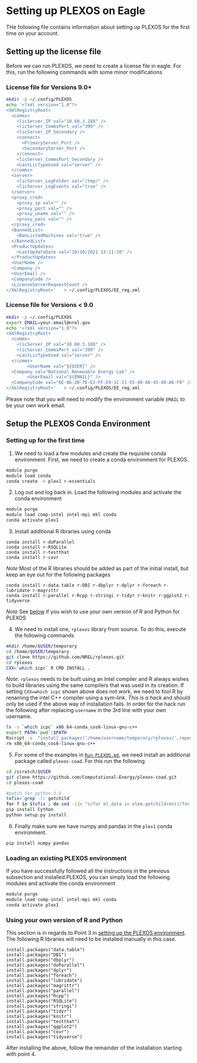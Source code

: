 # Setting up PLEXOS on Eagle

THe following file contains information about setting up PLEXOS for the first time on your account.

## Setting up the license file

Before we can run PLEXOS, we need to create a license file in eagle. For this,
run the following commands with some minor modifications

### License file for Versions 9.0+

```bash
mkdir -p ~/.config/PLEXOS
echo '<?xml version="1.0"?>
<XmlRegistryRoot>
  <comms>
    <licServer_IP val="10.60.3.188" />
    <licServer_CommsPort val="399" />
    <licServer_IP_Secondary />
    <connect>
      <PrimaryServer_Port />
      <SecondaryServer_Port />
    </connect>
    <licServer_CommsPort_Secondary />
    <LastLicTypeUsed val="server" />
  </comms>
  <server>
    <licServer_LogFolder val="/tmp/" />
    <licServer_LogEvents val="true" />
  </server>
  <proxy_cred>
    <proxy_ip val="" />
    <proxy_port val="" />
    <proxy_uname val="" />
    <proxy_pass val="" />
  </proxy_cred>
  <BannedList>
    <BanListedMachines val="true" />
  </BannedList>
  <ProductUpdates>
    <LastUpdateDate val="10/10/2021 13:11:10" />
  </ProductUpdates>
  <UserName />
  <Company />
  <UserEmail />
  <CompanyCode />
  <LicenseServerRequestCount />
</XmlRegistryRoot>'   > ~/.config/PLEXOS/EE_reg.xml
```

### License file for Versions < 9.0

```bash
mkdir -p ~/.config/PLEXOS
export EMAIL=your.email@nrel.gov
echo '<?xml version="1.0"?>       
<XmlRegistryRoot>       
  <comms>       
    <licServer_IP val="10.60.3.188" />       
    <licServer_CommsPort val="399" />       
    <LastLicTypeUsed val="server" />       
  </comms>       
        <UserName val="${USER}" />       
  <Company val="National Renewable Energy Lab" />       
        <UserEmail val="${EMAIL}" />       
  <CompanyCode val="6E-86-2D-7E-E2-FF-E9-1C-21-55-40-A0-45-40-A6-F0" />       
</XmlRegistryRoot>'   > ~/.config/PLEXOS/EE_reg.xml
```

Please note that you will need to modify the environment variable `EMAIL` to be
your own work email.

## Setup the PLEXOS Conda Environment

### Setting up for the first time

1. We need to load a few modules and create the requisite conda environment. First,
we need to create a conda environment for PLEXOS.

  ```bash
  module purge
  module load conda
  conda create -n plex1 r-essentials
  ```

2. Log out and log back in. Load the following modules and activate the conda environment

  ```bash
  module purge
  module load comp-intel intel-mpi mkl conda
  conda activate plex1
  ```

3. Install additional R libraries using conda

  ```
  conda install r-doParallel
  conda install r-RSQLite
  conda install r-testthat
  conda install r-covr
  ```

  *Note* Most of the R libraries should be added as part of the initial install, but
  keep an eye out for the following packages

  ```
  conda install r-data.table r-DBI r-dbplyr r-dplyr r-foreach r-lubridate r-magrittr       
  conda install r-parallel r-Rcpp r-stringi r-tidyr r-knitr r-ggplot2 r-tidyverse       
  ```

  *Note* See [below](Setup-PLEXOS.md#using-your-own-version-of-r-and-python) if you wish to use your own version of R and Python for PLEXOS

4. We need to install one, `rplexos` library from source. To do this, execute
the following commands

  ```bash
  mkdir /home/$USER/temporary    
  cd /home/$USER/temporary
  git clone https://github.com/NREL/rplexos.git
  cd rplexos
  CXX=`which icpc` R CMD INSTALL .
  ```

  *Note*: `rplexos` needs to be built using an Intel compiler and R always wishes to
  build libraries using the same compilers that was used in its creation. If
  setting `CXX=which icpc` shown above does not work, we need to fool R by renaming
  the intel C++ compiler using a sym-link. *This is a hack* and should only be used
  if the above way of installation fails. In order for the hack run the following
  after replacing `username` in the 3rd line with your own username.

  ```bash
  ln -s `which icpc` x86_64-conda_cos6-linux-gnu-c++
  export PATH=`pwd`:$PATH
  Rscript -e  "install.packages('/home/username/temporary/rplexos/',repos=NULL,type='source')"
  rm x86_64-conda_cos6-linux-gnu-c++
  ```

5. For some of the examples in [`Run-PLEXOS.md`](Run-PLEXOS.md), we need install
an additional package called `plexos-coad`. For this run the following

  ```bash
  cd /scratch/$USER
  git clone https://github.com/Computational-Energy/plexos-coad.git
  cd plexos-coad

  #patch for python 3.9
  tofix=`grep -lr getchild`
  for f in $tofix ; do sed -i3x "s/for el_data in elem.getchildren()/for el_data in list\(elem\)/" $f ; done
  pip install Cython
  python setup.py install
  ```

6. Finally make sure we have numpy and pandas in the `plex1` conda environment.

  ```bash
  pip install numpy pandas
  ```

### Loading an existing PLEXOS environment

If you have successfully followed all the instructions in the previous subsection
and installed PLEXOS, you can simply load the following modules and activate the
conda environment

```bash
module purge
module load comp-intel intel-mpi mkl conda
conda activate plex1
```

### Using your own version of R and Python

This section is in regards to Point 3 in [setting up the PLEXOS environment](Setup-PLEXOS.md#setting-up-for-the-first-time).
The following R libraries will need to be installed manually in this case.

```
install.packages("data.table")
install.packages("DBI")
install.packages("dbplyr")
install.packages("doParallel")
install.packages("dplyr")
install.packages("foreach")
install.packages("lubridate")
install.packages("magrittr")
install.packages("parallel")
install.packages("Rcpp")
install.packages("RSQLite")
install.packages("stringi")
install.packages("tidyr")
install.packages("knitr")
install.packages("testthat")
install.packages("ggplot2")
install.packages("covr")
install.packages("tidyverse")
```

After installing the above, follow the remainder of the installation starting with
point 4.
